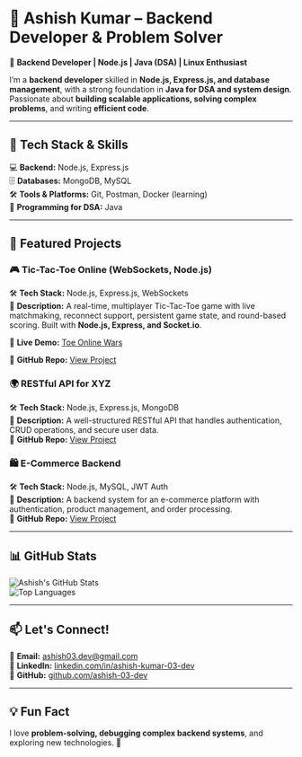 # 📌 Ashish Kumar – Backend Developer & Problem Solver  
🚀 **Backend Developer | Node.js | Java (DSA) | Linux Enthusiast**  

I’m a **backend developer** skilled in **Node.js, Express.js, and database management**, with a strong foundation in **Java for DSA and system design**. Passionate about **building scalable applications, solving complex problems**, and writing **efficient code**.  

---

## 🔹 Tech Stack & Skills  
💻 **Backend:** Node.js, Express.js  
🗄️ **Databases:** MongoDB, MySQL  
🛠️ **Tools & Platforms:** Git, Postman, Docker (learning)  
📌 **Programming for DSA:** Java  

---

## 📂 Featured Projects  

### 🎮 Tic-Tac-Toe Online (WebSockets, Node.js)  
🛠️ **Tech Stack:** Node.js, Express.js, WebSockets  
📜 **Description:** A real-time, multiplayer Tic-Tac-Toe game with live matchmaking, reconnect support, persistent game state, and round-based scoring. Built with **Node.js, Express, and Socket.io**.  

🔗 **Live Demo:**  [Toe Online Wars](https://toe-online-wars.vercel.app)  

🔗 **GitHub Repo:**  [View Project](https://github.com/ashish-03-dev/tic-tac-toe-online)  

### 🌍 RESTful API for XYZ  
🛠️ **Tech Stack:** Node.js, Express.js, MongoDB  
📜 **Description:** A well-structured RESTful API that handles authentication, CRUD operations, and secure user data.  
🔗 **GitHub Repo:** [View Project](#)  

### 🛍️ E-Commerce Backend  
🛠️ **Tech Stack:** Node.js, MySQL, JWT Auth  
📜 **Description:** A backend system for an e-commerce platform with authentication, product management, and order processing.  
🔗 **GitHub Repo:** [View Project](#)  

---

## 📊 GitHub Stats  
![Ashish's GitHub Stats](https://github-readme-stats.vercel.app/api?username=ashish-03-dev&show_icons=true&theme=tokyonight)  
![Top Languages](https://github-readme-stats.vercel.app/api/top-langs/?username=ashish-03-dev&layout=compact&theme=tokyonight)  

---

## 📫 Let's Connect!  
📧 **Email:** [ashish03.dev@gmail.com](mailto:ashish03.dev@gmail.com)  
💼 **LinkedIn:** [linkedin.com/in/ashish-kumar-03-dev](https://www.linkedin.com/in/ashish-kumar-03-dev)  
🐙 **GitHub:** [github.com/ashish-03-dev](https://github.com/ashish-03-dev)  

---

## 💡 Fun Fact  
I love **problem-solving, debugging complex backend systems**, and exploring new technologies. 🚀  
